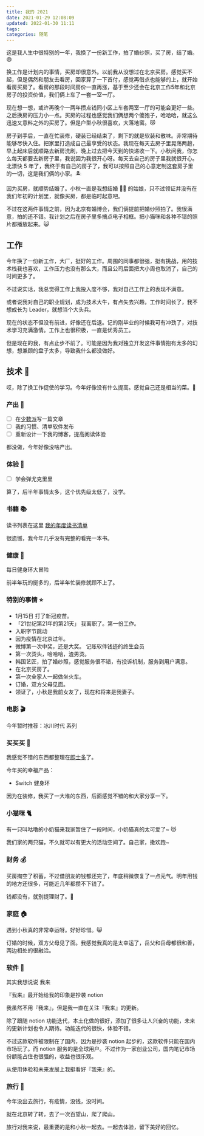 ```yaml
---
title: 我的 2021
date: 2021-01-29 12:08:09
updated: 2022-01-30 11:11
tags:
categories: 随笔
---
```


这是我人生中很特别的一年，我换了一份新工作，拍了婚纱照，买了房，结了婚。😄

换工作是计划内的事情，买房却很意外。以前我从没想过在北京买房。感觉买不起，但是偶然和朋友去看房，回家算了一下首付，感觉再借点也能够的上，就开始看房买房了。看房的那段时间房价一直再涨，基于至少还会在北京工作5年和北京房子的投资价值，我们俩上车了一套一室一厅。

现在想一想，或许再晚个一两年攒点钱同小区上车套两室一厅的可能会更好一些。之后换房的压力小一点。买房的过程也感觉我们俩想两个傻狍子，哈哈哈，就这么迅速又意料之外的买房了。但是户型小秋很喜欢，大落地窗。😻

房子到手后，一直在忙装修，硬装已经结束了，剩下的就是软装和散味。非常期待能够尽快入住。把家里打造成自己最享受的状态。我现在每天去房子里晃荡两趟，早上起床后就顺路去新房洗刷，晚上过去把今天到的快递收一下。小秋问我，你怎么每天都要去新房子里，我说因为我很开心呀。每天去自己的房子里我就很开心。北漂快 5 年了，我终于有自己的房子了，我可以按照自己的心意定制这套房子里的一切，这是我们俩的小家。🏝

因为买房，就顺势结婚了。小秋一直是我想结婚 👰🏻 的姑娘，只不过领证并没有在我们年初的计划里，就像买房，都是临时起意吧。

不过在这两件事情之前，因为北京有婚博会，我们俩提前把婚纱照拍了。我很满意，拍的还不错。我计划之后在房子里多搞点电子相框。把小猫咪和各种不错的照片都播放起来。😺

## 工作
今年换了一份新工作，大厂，挺好的工作。周围的同事都很强，挺有挑战，用的技术栈我也喜欢，工作压力也没有那么大，而且公司后面把大小周也取消了，自己的时间更多了。

不过说实话，我总觉得工作上我投入度不够，我对自己工作上的表现不满意。

或者说我对自己的职业规划，成为技术大牛，有点失去兴趣，工作时间长了，我不想成长为 Leader，就想当个大头兵。

现在的状态不但没有前进，好像还在后退。记的刚毕业的时候我可有冲劲了，对技术学习充满激情。工作上也很积极，一直是优秀员工。

但是现在的我，有点止步不前了。可能是因为我对独立开发这件事情抱有太多的幻想，想兼顾的盘子太多，导致我什么都没做好。

## 技术 🚀
哎，除了换工作促使的学习。今年好像没有什么提高。感觉自己还是相当的菜。🥦

### 产出 🍎
- [ ] 在[少数派](https://sspai.com/u/gzsh2iyp/posts)写一篇文章
- [ ] 我的习惯、清单软件发布
- [ ] 重新设计一下我的博客，提高阅读体验

都没做，今年好像没啥产出。

### 体验 🤩
- [ ] 学会弹尤克里里

算了，后半年事情太多，这个优先级太低了，没学。

### 书籍 📚
读书列表在这里 [我的年度读书清单](https://hufangyun.com/2016/booklist-my/)

很遗憾，我今年几乎没有完整的看完一本书。

### 健康 🏃
每日健身环大冒险

前半年玩的挺多的，后半年忙装修就顾不上了。

### 特别的事情 ⭐️
* 1月15日 打了新冠疫苗。
* 「21世纪第21年的第21天」 我离职了。第一份工作。
* 入职字节跳动
* 因为疫情在北京过年。
* 微博第一次中奖，还是大奖。 记账软件钱迹的终生会员
* 第一次烫头，哈哈哈，渣男烫。
* 韩国艺匠，拍了婚纱照，感觉服务很不错，有投诉机制，服务到用户满意。
* 在北京买房了。
* 第一次全家人一起做坐火车。
* 订婚，双方父母见面。
* 领证了，小秋是我前女友了，现在和将来是我妻子。

### 电影 🎬

今年暂时推荐：冰川时代 系列

### 买买买 🛒
我感觉不错的东西都整理在[即士多](https://m.jstore.site/store/5ebf816cfbcd910018986da1)了。

今年买的幸福产品：
* Switch 健身环

因为在装修，我买了一大堆的东西，后面感觉不错的和大家分享一下。

### 小猫咪 🐈
有一只叫咕噜的小奶猫来我家暂住了一段时间，小奶猫真的太可爱了~ 😻

我们家的两只猫，不久就可以有更大的活动空间了。自己家，撒欢跑~
### 财务 💰
买房掏空了积蓄，不过借朋友的钱都还完了，年底稍微恢复了一点元气。明年用钱的地方还很多，可能近几年都攒不下钱了。

钱都没有，就别提理财了。🤣

### 家庭 🏠
遇到小秋真的非常幸运呀。好好珍惜。😸

订婚的时候，双方父母见了面。我感觉我真的是太幸运了，岳父和岳母都很和善，两边相处的很融洽。
### 软件 💾
其实我想说说 我来

『我来』最开始给我的印象是抄袭 notion

我虽然不用『我来』，但是我一直在关注『我来』的更新。

除了跟随 notion 功能迭代，本土化做的很好，添加了很多让人兴奋的功能，未来的更新计划也令人期待。功能迭代的很快，体验不错。

不过这款软件被限制在了国内，因为是抄袭 notion 起步的，这款软件只能在国内市场玩了。而 notion 服务的是全球用户。不过作为一家创业公司，国内笔记市场份额能占住也很强的，收益也很乐观。

从使用体验和未来发展上我挺看好『我来』的。

### 旅行 🌊
今年没出去旅行，有疫情，没钱，没时间。

就在北京转了转，去了一次百望山，爬了爬山。

旅行对我来说，最重要的是和小秋一起去。一起去体验，留下美好的回忆。
